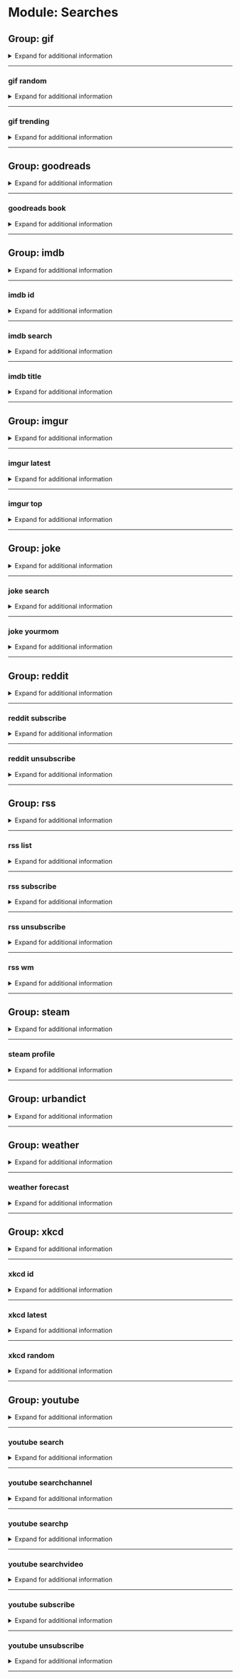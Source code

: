 # Module: Searches

## Group: gif
<details><summary markdown='span'>Expand for additional information</summary><p>

*GIPHY commands. If invoked without a subcommand, searches GIPHY with given query.*

**Aliases:**
`giphy`

**Arguments:**

`[string...]` : *Query.*

**Examples:**

```
!gif wat
```
</p></details>

---

### gif random
<details><summary markdown='span'>Expand for additional information</summary><p>

*Return a random GIF.*

**Aliases:**
`r, rand, rnd`

**Examples:**

```
!gif random
```
</p></details>

---

### gif trending
<details><summary markdown='span'>Expand for additional information</summary><p>

*Return an amount of trending GIFs.*

**Aliases:**
`t, tr, trend`

**Arguments:**

(optional) `[int]` : *Number of results (1-10).* (def: `5`)

**Examples:**

```
!gif trending
!gif trending 3
```
</p></details>

---

## Group: goodreads
<details><summary markdown='span'>Expand for additional information</summary><p>

*Goodreads commands. Group call searches Goodreads books with given query.*

**Aliases:**
`gr`

**Arguments:**

`[string...]` : *Query.*

**Examples:**

```
!goodreads Ender's Game
```
</p></details>

---

### goodreads book
<details><summary markdown='span'>Expand for additional information</summary><p>

*Search Goodreads books by title, author, or ISBN.*

**Aliases:**
`books, b`

**Arguments:**

`[string...]` : *Query.*

**Examples:**

```
!goodreads book Ender's Game
```
</p></details>

---

## Group: imdb
<details><summary markdown='span'>Expand for additional information</summary><p>

*Search Open Movie Database. Group call searches by title.*

**Aliases:**
`movies, series, serie, movie, film, cinema, omdb`

**Arguments:**

`[string...]` : *Title.*

**Examples:**

```
!imdb Airplane
```
</p></details>

---

### imdb id
<details><summary markdown='span'>Expand for additional information</summary><p>

*Search by IMDb ID.*

**Arguments:**

`[string]` : *ID.*

**Examples:**

```
!imdb id tt4158110
```
</p></details>

---

### imdb search
<details><summary markdown='span'>Expand for additional information</summary><p>

*Searches IMDb for given query and returns paginated results.*

**Aliases:**
`s, find`

**Arguments:**

`[string...]` : *Search query.*

**Examples:**

```
!imdb search Kill Bill
```
</p></details>

---

### imdb title
<details><summary markdown='span'>Expand for additional information</summary><p>

*Search by title.*

**Aliases:**
`t, name, n`

**Arguments:**

`[string...]` : *Title.*

**Examples:**

```
!imdb title Airplane
```
</p></details>

---

## Group: imgur
<details><summary markdown='span'>Expand for additional information</summary><p>

*Search imgur. Group call retrieves top ranked images from given subreddit.*

**Aliases:**
`img, im, i`

**Overload 1:**

`[int]` : *Number of images to print [1-10].*

`[string...]` : *Subreddit.*

**Overload 0:**

`[string]` : *Subreddit.*

(optional) `[int]` : *Number of images to print [1-10].* (def: `1`)

**Examples:**

```
!imgur aww
!imgur 10 aww
!imgur aww 10
```
</p></details>

---

### imgur latest
<details><summary markdown='span'>Expand for additional information</summary><p>

*Return latest images from given subreddit.*

**Aliases:**
`l, new, newest`

**Overload 1:**

`[int]` : *Number of images to print [1-10].*

`[string...]` : *Subreddit.*

**Overload 0:**

`[string]` : *Subreddit.*

`[int]` : *Number of images to print [1-10].*

**Examples:**

```
!imgur latest 5 aww
!imgur latest aww 5
```
</p></details>

---

### imgur top
<details><summary markdown='span'>Expand for additional information</summary><p>

*Return amount of top rated images in the given subreddit for given timespan.*

**Aliases:**
`t`

**Overload 3:**

`[TimeWindow]` : *Timespan in which to search (day/week/month/year/all).*

`[int]` : *Number of images to print [1-10].*

`[string...]` : *Subreddit.*

**Overload 2:**

`[TimeWindow]` : *Timespan in which to search (day/week/month/year/all).*

`[string]` : *Subreddit.*

(optional) `[int]` : *Number of images to print [1-10].* (def: `1`)

**Overload 1:**

`[int]` : *Number of images to print [1-10].*

`[TimeWindow]` : *Timespan in which to search (day/week/month/year/all).*

`[string...]` : *Subreddit.*

**Overload 0:**

`[int]` : *Number of images to print [1-10].*

`[string...]` : *Subreddit.*

**Examples:**

```
!imgur top day 10 aww
!imgur top 10 day aww
!imgur top 5 aww
!imgur top day aww
```
</p></details>

---

## Group: joke
<details><summary markdown='span'>Expand for additional information</summary><p>

*Group for searching jokes. Group call returns a random joke.*

**Aliases:**
`jokes, j`

**Examples:**

```
!joke
```
</p></details>

---

### joke search
<details><summary markdown='span'>Expand for additional information</summary><p>

*Search for the joke containing the given query.*

**Aliases:**
`s`

**Arguments:**

`[string...]` : *Query.*

**Examples:**

```
!joke search blonde
```
</p></details>

---

### joke yourmom
<details><summary markdown='span'>Expand for additional information</summary><p>

*Yo mama so...*

**Aliases:**
`mama, m, yomomma, yomom, yomoma, yomamma, yomama`

**Examples:**

```
!joke yourmom
```
</p></details>

---

## Group: reddit
<details><summary markdown='span'>Expand for additional information</summary><p>

*Reddit commands. Group call prints latest posts from given sub.*

**Aliases:**
`r`

**Arguments:**

(optional) `[string]` : *Subreddit.* (def: `all`)

**Examples:**

```
!reddit aww
```
</p></details>

---

### reddit subscribe
<details><summary markdown='span'>Expand for additional information</summary><p>

*Add new feed for a subreddit.*

**Requires user permissions:**
`Manage guild`

**Aliases:**
`add, a, +, sub`

**Arguments:**

`[string]` : *Subreddit.*

**Examples:**

```
!reddit sub aww
```
</p></details>

---

### reddit unsubscribe
<details><summary markdown='span'>Expand for additional information</summary><p>

*Remove a subreddit feed using subreddit name or subscription ID (use command ``feed list`` to see IDs).*

**Requires user permissions:**
`Manage guild`

**Aliases:**
`del, d, rm, -, unsub`

**Overload 1:**

`[string]` : *Subreddit.*

**Overload 0:**

`[int]` : *Subscription ID.*

**Examples:**

```
!reddit unsub aww
!reddit unsub 12
```
</p></details>

---

## Group: rss
<details><summary markdown='span'>Expand for additional information</summary><p>

*Commands for RSS feed querying or subscribing. Group call prints the latest topics from the given RSS URL.*

**Aliases:**
`feed`

**Arguments:**

`[string...]` : *RSS URL.*

**Examples:**

```
!rss https://news.google.com/news/rss/
```
</p></details>

---

### rss list
<details><summary markdown='span'>Expand for additional information</summary><p>

*Get feed list for the current channel.*

**Aliases:**
`ls, listsubs, listfeeds`

**Examples:**

```
!feed list
```
</p></details>

---

### rss subscribe
<details><summary markdown='span'>Expand for additional information</summary><p>

*Subscribe to given RSS feed URL. The bot will send a message when the latest topic is changed.*

**Requires user permissions:**
`Manage guild`

**Aliases:**
`sub, add, +`

**Arguments:**

`[string]` : *URL.*

(optional) `[string]` : *Friendly name.* (def: `None`)

**Examples:**

```
!rss subscribe https://news.google.com/news/rss/
!rss subscribe https://news.google.com/news/rss/ news
```
</p></details>

---

### rss unsubscribe
<details><summary markdown='span'>Expand for additional information</summary><p>

*Remove an existing feed subscription.*

**Requires user permissions:**
`Manage guild`

**Aliases:**
`del, d, rm, -, unsub`

**Overload 1:**

`[int]` : *ID of the subscription.*

**Overload 0:**

`[string]` : *Name of the subscription.*

**Examples:**

```
!rss unsubscribe 1
```
</p></details>

---

### rss wm
<details><summary markdown='span'>Expand for additional information</summary><p>

*Get newest topics from WM forum.*

**Examples:**

```
!rss wm
```
</p></details>

---

## Group: steam
<details><summary markdown='span'>Expand for additional information</summary><p>

*Steam commands. Group call searches steam profiles for a given ID.*

**Aliases:**
`s, st`

**Examples:**

```
!steam profile 123456123
```
</p></details>

---

### steam profile
<details><summary markdown='span'>Expand for additional information</summary><p>

*Get Steam user information for user based on his ID.*

**Aliases:**
`id, user`

**Arguments:**

`[unsigned long]` : *ID.*

</p></details>

---

## Group: urbandict
<details><summary markdown='span'>Expand for additional information</summary><p>

*Urban Dictionary commands. Group call searches Urban Dictionary for a given query.*

**Aliases:**
`ud, urban`

**Arguments:**

`[string...]` : *Query.*

**Examples:**

```
!urbandict blonde
```
</p></details>

---

## Group: weather
<details><summary markdown='span'>Expand for additional information</summary><p>

*Weather search commands. Group call returns weather information for given query.*

**Aliases:**
`w`

**Arguments:**

`[string...]` : *Query.*

**Examples:**

```
!weather london
```
</p></details>

---

### weather forecast
<details><summary markdown='span'>Expand for additional information</summary><p>

*Get weather forecast for the following days (def: 7).*

**Aliases:**
`f`

**Overload 1:**

`[int]` : *Amount of days to fetch the forecast for.*

`[string...]` : *Query.*

**Overload 0:**

`[string...]` : *Query.*

**Examples:**

```
!weather forecast london
!weather forecast 5 london
```
</p></details>

---

## Group: xkcd
<details><summary markdown='span'>Expand for additional information</summary><p>

*Search xkcd. Group call returns random comic or, if an ID is provided, a comic with given ID.*

**Aliases:**
`x`

**Overload 1:**

`[int]` : *Comic ID.*

**Examples:**

```
!xkcd
```
</p></details>

---

### xkcd id
<details><summary markdown='span'>Expand for additional information</summary><p>

*Retrieves comic with given ID from xkcd.*

**Arguments:**

(optional) `[int]` : *Comic ID.* (def: `None`)

**Examples:**

```
!xkcd id 650
```
</p></details>

---

### xkcd latest
<details><summary markdown='span'>Expand for additional information</summary><p>

*Retrieves latest comic from xkcd.*

**Aliases:**
`fresh, newest, l`

**Examples:**

```
!xkcd latest
```
</p></details>

---

### xkcd random
<details><summary markdown='span'>Expand for additional information</summary><p>

*Retrieves a random comic.*

**Aliases:**
`rnd, r, rand`

**Examples:**

```
!xkcd random
```
</p></details>

---

## Group: youtube
<details><summary markdown='span'>Expand for additional information</summary><p>

*Youtube search commands. Group call searches YouTube for given query.*

**Aliases:**
`y, yt, ytube`

**Arguments:**

`[string...]` : *Search query.*

**Examples:**

```
!youtube never gonna give you up
```
</p></details>

---

### youtube search
<details><summary markdown='span'>Expand for additional information</summary><p>

*Advanced youtube search.*

**Aliases:**
`s`

**Arguments:**

`[int]` : *Amount of results. [1-20]*

`[string...]` : *Search query.*

**Examples:**

```
!youtube search 5 rick astley
```
</p></details>

---

### youtube searchchannel
<details><summary markdown='span'>Expand for additional information</summary><p>

*Advanced youtube search for channels only.*

**Aliases:**
`sc, searchc`

**Arguments:**

`[string...]` : *Search query.*

**Examples:**

```
!youtube searchchannel 5 rick astley
```
</p></details>

---

### youtube searchp
<details><summary markdown='span'>Expand for additional information</summary><p>

*Advanced youtube search for playlists only.*

**Aliases:**
`sp, searchplaylist`

**Arguments:**

`[string...]` : *Search query.*

**Examples:**

```
!youtube searchplaylist 5 rick astley
```
</p></details>

---

### youtube searchvideo
<details><summary markdown='span'>Expand for additional information</summary><p>

*Advanced youtube search for videos only.*

**Aliases:**
`sv, searchv`

**Arguments:**

`[string...]` : *Search query.*

**Examples:**

```
!youtube searchvideo 5 rick astley
```
</p></details>

---

### youtube subscribe
<details><summary markdown='span'>Expand for additional information</summary><p>

*Add a new subscription for a YouTube channel.*

**Requires user permissions:**
`Manage guild`

**Aliases:**
`add, a, +, sub`

**Arguments:**

`[string]` : *Channel URL.*

(optional) `[string]` : *Friendly name.* (def: `None`)

**Examples:**

```
!youtube subscribe https://www.youtube.com/user/RickAstleyVEVO
!youtube subscribe https://www.youtube.com/user/RickAstleyVEVO rick
```
</p></details>

---

### youtube unsubscribe
<details><summary markdown='span'>Expand for additional information</summary><p>

*Remove a YouTube channel subscription.*

**Requires user permissions:**
`Manage guild`

**Aliases:**
`del, d, rm, -, unsub`

**Arguments:**

`[string]` : *Channel URL or subscription name.*

**Examples:**

```
!youtube unsubscribe https://www.youtube.com/user/RickAstleyVEVO
!youtube unsubscribe rick
```
</p></details>

---

